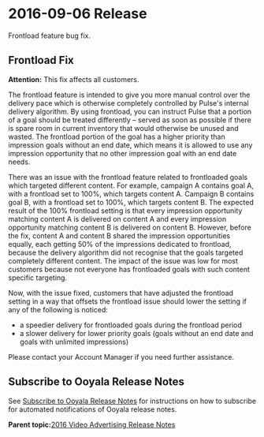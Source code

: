 # 2016-09-06 Release

Frontload feature bug fix.

## Frontload Fix

**Attention:** This fix affects all customers.

The frontload feature is intended to give you more manual control over the delivery pace which is otherwise completely controlled by Pulse's internal delivery algorithm. By using frontload, you can instruct Pulse that a portion of a goal should be treated differently – served as soon as possible if there is spare room in current inventory that would otherwise be unused and wasted. The frontload portion of the goal has a higher priority than impression goals without an end date, which means it is allowed to use any impression opportunity that no other impression goal with an end date needs.

There was an issue with the frontload feature related to frontloaded goals which targeted different content. For example, campaign A contains goal A, with a frontload set to 100%, which targets content A. Campaign B contains goal B, with a frontload set to 100%, which targets content B. The expected result of the 100% frontload setting is that every impression opportunity matching content A is delivered on content A and every impression opportunity matching content B is delivered on content B. However, before the fix, content A and content B shared the impression opportunities equally, each getting 50% of the impressions dedicated to frontload, because the delivery algorithm did not recognise that the goals targeted completely different content. The impact of the issue was low for most customers because not everyone has frontloaded goals with such content specific targeting.

Now, with the issue fixed, customers that have adjusted the frontload setting in a way that offsets the frontload issue should lower the setting if any of the following is noticed:

-   a speedier delivery for frontloaded goals during the frontload period
-   a slower delivery for lower priority goals \(goals without an end date and goals with unlimited impressions\)

Please contact your Account Manager if you need further assistance.

## Subscribe to Ooyala Release Notes

See [Subscribe to Ooyala Release Notes](../../concepts/release_notes_subscribe.md) for instructions on how to subscribe for automated notifications of Ooyala release notes.

**Parent topic:**[2016 Video Advertising Release Notes](../../oadtech/relnotes/adtech_relnotes_2016.md)


